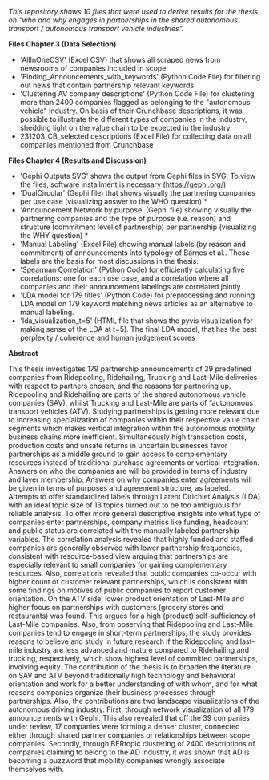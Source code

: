 *This repository shows 10 files that were used to derive results for the thesis on "who and why engages in partnerships in the shared autonomous transport / autonomous transport vehicle industries".* 

**Files Chapter 3 (Data Selection)**
* 'AllInOneCSV' (Excel CSV) that shows all scraped news from newsrooms of companies included in scope.
* 'Finding_Announcements_with_keywords' (Python Code File) for filtering out news that contain partnership relevant keywords
* 'Clustering AV company descriptions' (Python Code File) for clustering more than 2400 companies flagged as belonging to the  "autonomous vehicle" industry. On basis of their Crunchbase descriptions, it was possible to illustrate the different types of companies in the industry, shedding light on the value chain to be expected in the industry.
* 231203_CB_selected descriptions (Excel File) for collecting data on all companies mentioned from Crunchbase


**Files Chapter 4 (Results and Discussion)**
* 'Gephi Outputs SVG' shows the output from Gephi files in SVG, To view the files, software installment is necessary (https://gephi.org/).
* 'DualCircular' (Gephi file) that shows visually the partnering companies per use case (visualizing answer to the WHO question) *
* 'Announcement Network by purpose' (Gephi file) showing visually the partnering companies and the type of purpose (i.e. reason) and structure (commitment level of partnership) per partnership (visualizing the WHY question) *
* 'Manual Labeling' (Excel File) showing manual labels (by reason and commitment) of announcements into typology of Barnes et al.. These labels are the basis for most discussions in the thesis. 
* 'Spearman Correlation' (Python Code) for efficiently calculating five correlations: one for each use case, and a correlation where all companies and their announcement labelings are correlated jointly
* 'LDA model for 179 titles' (Python Code) for preprocessing and running LDA model on 179 keyword matching news articles as an alternative to manual labeling.
* 'lda_visualization_t=5' (HTML file that shows the pyvis visualization for making sense of the LDA at t=5). The final LDA model, that has the best perplexity / coherence and human judgement scores

**Abstract**

This thesis investigates 179 partnership announcements of 39 predefined companies from Ridepooling, Ridehailing, Trucking and Last-Mile deliveries with respect to partners chosen, and the reasons for partnering up. Ridepooling and Ridehailing are parts of the shared autonomous vehicle companies (SAV), whilst Trucking and Last-Mile are parts of “autonomous transport vehicles (ATV). 
Studying partnerships is getting more relevant due to increasing specialization of companies within their respective value chain segments which makes vertical integration within the autonomous mobility business chains more inefficient. Simultaneously high transaction costs, production costs and unsafe returns in uncertain businesses favor partnerships as a middle ground to gain access to complementary resources instead of traditional purchase agreements or vertical integration.
Answers on who the companies are will be provided in terms of industry and layer membership. Answers on why companies enter agreements will be given in terms of purposes and agreement structure, as labeled. Attempts to offer standardized labels through Latent Dirichlet Analysis (LDA) with an ideal topic size of 13 topics turned out to be too ambiguous for reliable analysis. 
To offer more general descriptive insights into what type of companies enter partnerships, company metrics like funding, headcount and public status are correlated with the manually labeled partnership variables.
The correlation analysis revealed that highly funded and staffed companies are generally observed with lower partnership frequencies, consistent with resource-based view arguing that partnerships are especially relevant to small companies for gaining complementary resources. Also, correlations revealed that public companies co-occur with higher count of customer relevant partnerships, which is consistent with some findings on motives of public companies to report customer orientation. 
On the ATV side, lower product orientation of Last-Mile and higher focus on partnerships with customers (grocery stores and restaurants) was found. This argues for a high (product) self-sufficiency of Last-Mile companies. Also, from observing that Ridepooling and Last-Mile companies tend to engage in short-term partnerships, the study provides reasons to believe and study in future research if the Ridepooling and last-mile industry are less advanced and mature compared to Ridehailing and trucking, respectively, which show highest level of committed partnerships, involving equity. 
The contribution of the thesis is to broaden the literature on SAV and ATV beyond traditionally high technology and behavioral orientation and work for a better understanding of with whom, and for what reasons companies organize their business processes through partnerships. Also, the contributions are two landscape visualizations of the autonomous driving industry. First, through network visualization of all 179 announcements with Gephi. This also revealed that off the 39 companies under review, 17 companies were forming a denser cluster, connected either through shared partner companies or relationships between scope companies. Secondly, through BERtopic clustering of 2400 descriptions of companies claiming to belong to the AD industry, it was shown that AD is becoming a buzzword that mobility companies wrongly associate themselves with.
